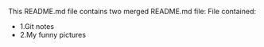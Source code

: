 This README.md file contains two merged README.md file:
File contained:
* 1.Git notes
* 2.My funny pictures
